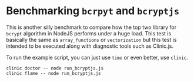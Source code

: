 # Benchmarking `bcrpyt` and `bcryptjs`

This is another silly benchmark to compare how the top two library for `bcrypt` algorithm in NodeJS
performs under a huge load. This test is basically the same as `array_functions` or `vectorization`
but this test is intended to be executed along with diagnostic tools such as Clinic.js.

To run the example script, you can just use `time` or even better, use `clinic`.

```
clinic doctor -- node run_bcryptjs.js
clinic flame -- node run_bcryptjs.js
```
